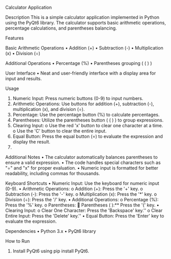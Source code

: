Calculator Application

Description
This is a simple calculator application implemented in Python using the PyQt6 library. The calculator supports basic arithmetic operations, percentage calculations, and parentheses balancing.

Features

Basic Arithmetic Operations
•	Addition (+)
•	Subtraction (-)
•	Multiplication (x)
•	Division (÷)

Additional Operations
•	Percentage (%)
•	Parentheses grouping ( ( ) )

User Interface
•	Neat and user-friendly interface with a display area for input and results.

Usage
1.	Numeric Input: Press numeric buttons (0-9) to input numbers.
2.	Arithmetic Operations: Use buttons for addition (+), subtraction (-), multiplication (x), and division (÷).
3.	Percentage: Use the percentage button (%) to calculate percentages.
4.	Parentheses: Utilize the parentheses button ( ( ) ) to group expressions.
5.	Clearing Input:
o	Use the red 'x' button to clear one character at a time.
o	Use the 'C' button to clear the entire input.
6.	Equal Button: Press the equal button (=) to evaluate the expression and display the result.
7.	
Additional Notes
•	The calculator automatically balances parentheses to ensure a valid expression.
•	The code handles special characters such as "÷" and "x" for proper evaluation.
•	Numeric input is formatted for better readability, including commas for thousands.

Keyboard Shortcuts
•	Numeric Input: Use the keyboard for numeric input (0-9).
•	Arithmetic Operations:
o	Addition (+): Press the '+' key.
o	Subtraction (-): Press the '-' key.
o	Multiplication (x): Press the '*' key.
o	Division (÷): Press the '/' key.
•	Additional Operations:
o	Percentage (%): Press the '%' key.
o	Parentheses:
	Parentheses  ( ):** Press the '(' key.
•	Clearing Input:
o	Clear One Character: Press the 'Backspace' key.'' 
o	Clear Entire Input: Press the 'Delete' key.''
•	Equal Button: Press the 'Enter' key to evaluate the expression.

Dependencies
•	Python 3.x
•	PyQt6 library

How to Run
1.	Install PyQt6 using pip install PyQt6.
